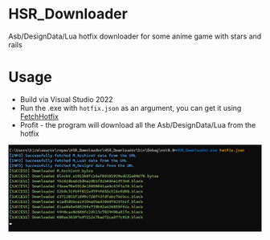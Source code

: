 # HSR_Downloader
 Asb/DesignData/Lua hotfix downloader for some anime game with stars and rails

# Usage
- Build via Visual Studio 2022
- Run the .exe with `hotfix.json` as an argument, you can get it using [FetchHotfix](https://github.com/Hiro420/FetchHotfix)
- Profit - the program will download all the Asb/DesignData/Lua from the hotfix

![Example](image.png)